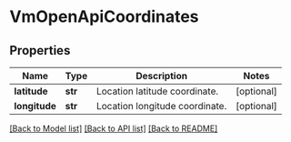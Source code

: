 # VmOpenApiCoordinates

## Properties
Name | Type | Description | Notes
------------ | ------------- | ------------- | -------------
**latitude** | **str** | Location latitude coordinate. | [optional] 
**longitude** | **str** | Location longitude coordinate. | [optional] 

[[Back to Model list]](../README.md#documentation-for-models) [[Back to API list]](../README.md#documentation-for-api-endpoints) [[Back to README]](../README.md)

